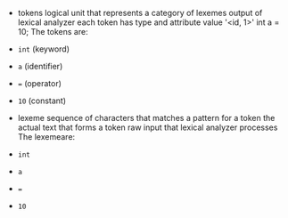 - tokens 
	logical unit that represents a category of lexemes
	output of lexical analyzer
		each token has type and attribute value '<id, 1>'
int a = 10;
The tokens are:
- `int` (keyword)
- `a` (identifier)
- `=` (operator)
- `10` (constant)

- lexeme
	sequence of characters that matches a pattern for a token
	the actual text that forms a token
	raw input that lexical analyzer processes
	The lexemeare:
- `int` 
- `a` 
- `=` 
- `10` 
